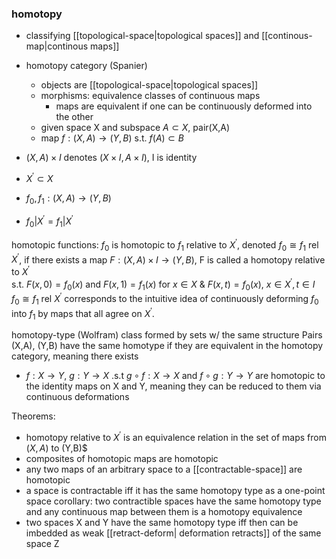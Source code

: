 ### homotopy 
- classifying [[topological-space|topological spaces]] and [[continous-map|continous maps]]
- homotopy category (Spanier)
  - objects are [[topological-space|topological spaces]] 
  - morphisms: equivalence classes of continuous maps 
    - maps are equivalent if one can be continuously deformed into the other
  -  given space X and subspace $A\subset X$, pair(X,A)
  -  map $f:(X,A)\rightarrow (Y,B)$ s.t.  $f(A) \subset B$

- $(X,A)\times I$ denotes $(X\times I, A \times I)$, I is identity
- $X^{\prime}\subset X$ 
- $f_0, f_1: (X, A) \rightarrow (Y,B)$
- $f_0|X^{\prime} = f_1|X^{\prime}$  

homotopic functions:
$f_0$ is homotopic to $f_1$ relative to $X^{\prime}$, denoted $f_0 \cong f_1$ rel $X^{\prime}$, 
if there exists a map $F:(X,A)\times I \rightarrow (Y,B)$, F is called a homotopy relative to $X^{\prime}$  
s.t.  $F(x,0) = f_0(x)$ and $F(x,1) = f_1(x)$ for $x\in X$ & $F(x,t) = f_0(x)$, $x\in X^{\prime}, t\in I$
$f_0 \cong f_1$ rel $X^{\prime}$ corresponds to the intuitive idea of continuously deforming $f_0$ into $f_1$ by maps that all agree on $X^{\prime}$. 

homotopy-type (Wolfram)
class formed by sets w/ the same structure
Pairs (X,A), (Y,B) have the same homotype if they are equivalent in the homotopy category, meaning there exists
- $f: X\rightarrow Y$, $g: Y\rightarrow X$ .s.t $g \circ f: X\rightarrow X$ and $f \circ g: Y\rightarrow Y$ are homotopic to the identity maps on X and Y, meaning they can be reduced to them via continuous deformations

Theorems: 
- homotopy relative to $X^{\prime}$ is an equivalence relation in the set of maps from $(X,A)$ to (Y,B)$ 
- composites of homotopic maps are homotopic
- any two maps of an arbitrary space to a [[contractable-space]] are homotopic
- a space is contractable iff it has the same homotopy type as a one-point space
corollary: two contractible spaces have the same homotopy type and any continuous map between them is a homotopy equivalence
- two spaces X and Y have the same homotopy type iff then can be imbedded as weak [[retract-deform| deformation retracts]] of the same space Z
